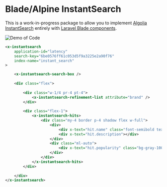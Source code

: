 # Blade/Alpine InstantSearch

This is a work-in-progress package to allow you to implement [Algolia InstantSearch](https://www.algolia.com/doc/api-reference/widgets/instantsearch/js/)
entirely with [Laravel Blade components](https://laravel.com/docs/8.x/blade).

![Demo of Code](https://user-images.githubusercontent.com/21592/104821179-1594fb80-5808-11eb-95b7-66a2909c2644.gif)

```xml
<x-instantsearch 
    application-id="latency" 
    search-key="6be0576ff61c053d5f9a3225e2a90f76" 
    index-name="instant_search"
>

    <x-instantsearch-search-box />
    
    <div class="flex">
        
        <div class="w-1/4 pr-4 pt-4">
            <x-instantsearch-refinement-list attribute="brand" />
        </div>
        
        <div class="flex-1">
            <x-instantsearch-hits>
                <div class="my-4 border p-4 shadow flex w-full">
                    <div>
                        <div x-text="hit.name" class="font-semibold text-lg mb-1"></div>
                        <div x-text="hit.description"></div>
                    </div>
                    <div class="ml-auto">
                        <div x-text="hit.popularity" class="bg-gray-100 rounded-full px-4 py-1"></div>
                    </div>
                </div>
            </x-instantsearch-hits>
        </div>
        
    </div>
</x-instantsearch>
```
